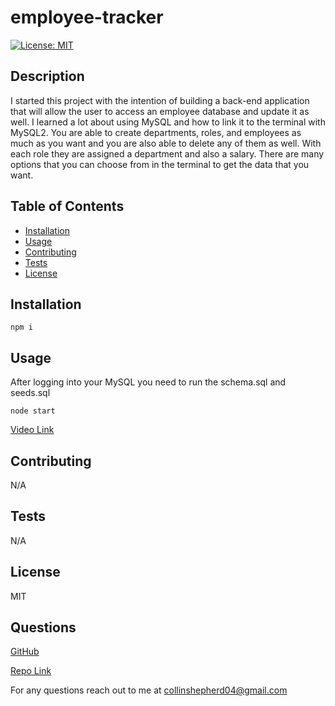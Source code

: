 # employee-tracker

[![License: MIT](https://img.shields.io/badge/License-MIT-yellow.svg)](https://opensource.org/licenses/MIT)

## Description

I started this project with the intention of building a back-end application that will allow the user to access an employee database and update it as well. I learned a lot about using MySQL and how to link it to the terminal with MySQL2. You are able to create departments, roles, and employees as much as you want and you are also able to delete any of them as well. With each role they are assigned a department and also a salary. There are many options that you can choose from in the terminal to get the data that you want.

## Table of Contents

- [Installation](#installation)
- [Usage](#usage)
- [Contributing](#contributing)
- [Tests](#tests)
- [License](#license)

## Installation

```
npm i
```

## Usage

After logging into your MySQL you need to run the schema.sql and seeds.sql

```
node start
```

[Video Link](https://drive.google.com/file/d/1hzHKPHezm9GNvnfvTMzEAL5FUTh5KRFn/view?usp=sharing)

## Contributing

N/A

## Tests

N/A

## License

MIT

## Questions

[GitHub](https://github.com/collinshepherd)

[Repo Link](https://github.com/collinshepherd/employee-tracker)

For any questions reach out to me at collinshepherd04@gmail.com
